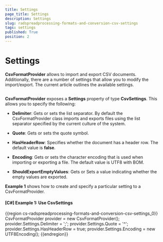 ```yaml
---
title: Settings
page_title: Settings
description: Settings
slug: radspreadprocessing-formats-and-conversion-csv-settings
tags: settings
published: True
position: 2
---
```


# Settings



__CsvFormatProvider__ allows to import and export CSV documents. Additionally, there are a number of settings that allow you to modify the import/export. The current article outlines the available settings.
      

## 

__CsvFormatProvider__ exposes a __Settings__ property of type __CsvSettings__. This allows you to specify the following:
        

* __Delimiter__: Gets or sets the list separator. By default the CsvFormatProvider class imports and exports files using the list separator specified by the current culture of the system.
            

* __Quote__: Gets or sets the quote symbol.
            

* __HasHeaderRow__: Specifies whether the document has a header row. The default value is __false__.
            

* __Encoding__: Gets or sets the character encoding that is used when importing or exporting a file. The default value is UTF8 with BOM.
  
* __ShouldExportEmptyValues__: Gets or Sets a value indicating whether the empty values are exported.
            

__Example 1__ shows how to create and specify a particular setting to a CsvFormatProvider.
        

#### __[C#] Example 1: Use CsvSettings__

{{region cs-radspreadprocessing-formats-and-conversion-csv-settings_0}}
	CsvFormatProvider provider = new CsvFormatProvider();
	provider.Settings.Delimiter = ';';
	provider.Settings.Quote = '^';
	provider.Settings.HasHeaderRow = true;
	provider.Settings.Encoding = new UTF8Encoding();
{{endregion}}


